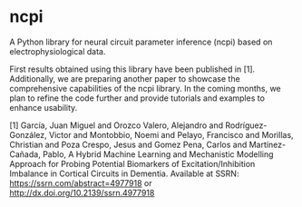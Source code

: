 # ncpi
A Python library for neural circuit parameter inference (ncpi) based on electrophysiological data.

First results obtained using this library have been published in [1]. Additionally, we are preparing another paper to showcase the comprehensive capabilities of the ncpi library. In the coming months, we plan to refine the code further and provide tutorials and examples to enhance usability.

[1] García, Juan Miguel and Orozco Valero, Alejandro and Rodríguez-González, Victor and Montobbio, Noemi and Pelayo, Francisco and Morillas, Christian and Poza Crespo, Jesus and Gomez Pena, Carlos and Martínez-Cañada, Pablo, A Hybrid Machine Learning and Mechanistic Modelling Approach for Probing Potential Biomarkers of Excitation/Inhibition Imbalance in Cortical Circuits in Dementia. Available at SSRN: https://ssrn.com/abstract=4977918 or http://dx.doi.org/10.2139/ssrn.4977918
